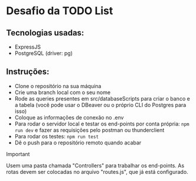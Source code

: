 # Desafio da TODO List

## Tecnologias usadas:

- ExpressJS
- PostgreSQL (driver: pg)

## Instruções:
- Clone o repositório na sua máquina
- Crie uma branch local com o seu nome
- Rode as queries presentes em src/databaseScripts para criar o banco e a tabela (você pode usar o DBeaver ou o próprio CLI do Postgres para isso)
- Coloque as informações de conexão no .env
- Para rodar o servidor local e testar os end-points por conta própria: `npm run dev` e fazer as requisições pelo postman ou thunderclient
- Para rodar os testes: `npm run test`
- Dê o push para o repositório remoto quando acabar

>[!IMPORTANT]
> Usem uma pasta chamada "Controllers" para trabalhar os end-points. As rotas devem ser colocadas no arquivo "routes.js", que já está configurado.
